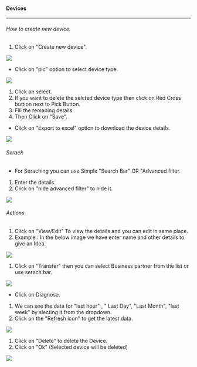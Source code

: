 #### Devices
---
###### How to create new device.
1. Click on "Create new device".

![](/images/Device/Createnewdevice.png)

* Click on "pic" option to select device type.

![](/images/Device/Pick.png)

1. Click on select.
1. If you want to delete the selcted device type then click on Red Cross buttion next to Pick Button.
1. Fill the remaning details. 
1. Then Click on "Save".

* Click on "Export to excel" option to download  the device details.

![](/images/Device/Excel.png)

###### Serach
* For Seraching you can use Simple "Search Bar" OR "Advanced filter.
1. Enter the details.
1. Click on "hide advanced filter" to hide it.

![](/images/Device/Search.png)

###### Actions
1. Click on "View/Edit" To view the details and you can edit in same place.
1. Example : In the below image we have enter name and other details to give an Idea.

![](/images/Device/Edit.png)

1. Click on "Transfer" then you can select Business partner from the list or use serach bar. 

![](/images/Device/DeviceTransfer.png)

* Click on Diagnose.
1. We can see the data for "last hour" , " Last Day", "Last Month", "last week" by slecting it from the dropdown.
1. Click on the "Refresh icon" to get the latest data.

![](/images/Device/DeviceDiagnostics.png)

1. Click on "Delete" to delete the Device.
1. Click on "Ok" (Selected device will be deleted)

![](/images/Device/Delete.png)



